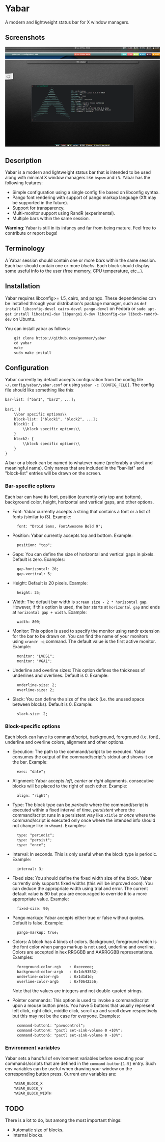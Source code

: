 # Yabar

A modern and lightweight status bar for X window managers.

## Screenshots

![screen 01](examples/screenshots/scr01.png)
![screen 02](examples/screenshots/scr02.png)
![screen 03](examples/screenshots/scr03.png)

## Description

Yabar is a modern and lightweight status bar that is intended to be used along with minimal X window managers like `bspwm` and `i3`. Yabar has the following features:

* Simple configuration using a single config file based on libconfig syntax.
* Pango font rendering with support of pango markup language (Xft may be supported in the future).
* Support for transparency.
* Multi-monitor support using RandR (experimental).
* Multiple bars within the same session.

**Warning**: Yabar is still in its infancy and far from being mature. Feel free to contribute or report bugs!

## Terminology

A Yabar session should contain one or more *bars* within the same session. Each bar should contain one or more *blocks*. Each block should display some useful info to the user (free memory, CPU temperature, etc...).

## Installation
Yabar requires libconfig>= 1.5, cairo, and pango. These dependencies can be installed through your distribution's package manager, such as `dnf install libconfig-devel cairo-devel pango-devel` on Fedora or `sudo apt-get install libcairo2-dev libpango1.0-dev libconfig-dev libxcb-randr0-dev` on Ubuntu.

You can install yabar as follows:

		git clone https://github.com/geommer/yabar
		cd yabar
		make
		sudo make install

## Configuration

Yabar currently by default accepts configuration from the config file `~/.config/yabar/yabar.conf` or using `yabar -c [CONFIG_FILE]`. The config file should like something like this:

    bar-list: ["bar1", "bar2", ...];
    
    bar1: {
        \\bar specific options\\
        block-list: ["block1", "block2", ...];
        block1: {
            \\block specific options\\
        }
        block2: {
            \\block specific options\\
        }
    }

A bar or a block can be named to whatever name (preferably a short and meaningful name). Only names that are included in the "bar-list" and "block-list" entries will be drawn on the screen.


### Bar-specific options

Each bar can have its font, position (currently only top and bottom), background color, height, horizontal and vertical gaps, and other options.

* Font: Yabar currently accepts a string that contains a font or a list of fonts (similar to i3). Example:

        font: "Droid Sans, FontAwesome Bold 9";

* Position: Yabar currently accepts top and bottom. Example:

        position: "top";

* Gaps: You can define the size of horizontal and vertical gaps in pixels. Default is zero. Examples:

        gap-horizontal: 20;
        gap-vertical: 5;
    
* Height: Default is 20 pixels. Example:

        height: 25;
        
* Width: The default bar width is `screen size - 2 * horizontal gap`. However, if this option is used, the bar starts at `horizontal gap` and ends at `horizontal gap + width`. Example:

		width: 800;

* Monitor: This option is used to specify the monitor using randr extension for the bar to be drawn on. You can find the name of your monitors using `xrandr -q` command. The default value is the first active monitor. Example:

		monitor: "LVDS1";
		monitor: "VGA1";

* Underline and overline sizes: This option defines the thickness of underlines and overlines. Default is 0. Example:

        underline-size: 2;
        overline-size: 2;

* Slack: You can define the size of the slack (i.e. the unused space between blocks). Default is 0. Example:

        slack-size: 2;



### Block-specific options

Each block can have its command/script, background, foreground (i.e. font), underline and overline colors, alignment and other options.

* Execution: The path to the command/script to be executed. Yabar consumes the output of the command/script's stdout and shows it on the bar. Example:

        exec: "date";

* Alignment: Yabar accepts *left*, *center* or *right* alignments. consecutive blocks will be placed to the right of each other. Example:

        align: "right";

* Type: The block type can be *periodic* where the command/script is executed within a fixed interval of time, *persistent* where the command/script runs in a persistent way like `xtitle` or *once* where the command/script is executed only once where the intended info should not change like in `whoami`. Examples:


        type: "periodic";
        type: "persist";
        type: "once";

* Interval: In seconds. This is only useful when the  block type is periodic. Example:

        interval: 3;

* Fixed size: You should define the fixed width size of the block. Yabar currently only supports fixed widths (this will be improved soon). You can deduce the appropriate width using trial and error. The current default value is 80 but you are encouraged to override it to a more appropriate value. Example:

        fixed-size: 90;

* Pango markup: Yabar accepts either true or false without quotes. Default is false. Example:

        pango-markup: true;

* Colors: A block has 4 kinds of colors. Background, foreground which is the font color when pango markup is not used, underline and overline. Colors are accepted in hex RRGGBB and AARRGGBB representations. Examples:

        foreground-color-rgb    : 0xeeeeee;
        background-color-argb   : 0x1dc93582;
        underline-color-rgb     : 0x1d1d1d;
        overline-color-argb     : 0xf0642356;

    Note that the values are integers and not double-quoted strings.

* Pointer commands: This option is used to invoke a command/script upon a mouse button press. You have 5 buttons that usually represent left click, right click, middle click, scroll up and scroll down respectively but this may not be the case for everyone. Examples:

        command-button1: "pavucontrol";
        command-button4: "pactl set-sink-volume 0 +10%";
        command-button5: "pactl set-sink-volume 0 -10%";


### Environment variables

Yabar sets a handful of environment variables before executing your commands/scripts that are defined in the `command-button{1-5}` entry. Such env variables can be useful when drawing your window on the corresponding button press. Current env variables are:

		YABAR_BLOCK_X
		YABAR_BLOCK_Y
		YABAR_BLOCK_WIDTH

## TODO

There is a lot to do, but among the most important things:
* Automatic size of blocks.
* Internal blocks.

